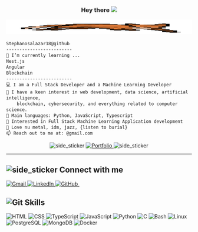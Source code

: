 <h3 align="center">
  Hey there 
  <img src="https://media.giphy.com/media/hvRJCLFzcasrR4ia7z/giphy.gif" width="25px">
</h3>
<div align="center" style="width: 100%;">
  <img 
    src="./assets/z.gif" 
    alt="background" 
    style="width: 100%; height: 40px;"
  />
</div>


```
Stephanosalazar18@github
-------------------------
🌱 I’m currently learning ...
Nest.js
Angular
Blockchain
-------------------------
💻 I am a Full Stack Developer and a Machine Learning Developer
📝 I have a keen interest in web development, data science, artificial intelligence,
    blockchain, cybersecurity, and everything related to computer science.
🌟 Main languages: Python, JavaScript, Typescript
🚩 Interested in Full Stack Machine Learning Application development
🎵 Love nu metal, idm, jazz, {listen to burial}
📫 Reach out to me at: @gmail.com
```

<p align="center">
	<img width=40px height=40px alt="side_sticker" src="https://media.giphy.com/media/TEnXkcsHrP4YedChhA/giphy.gif" />
	<a href="">
		<img alt="Portfolio" title="Portfolio" src="https://img.shields.io/badge/-Portfolio-000000?style=for-the-badge&logo=koding&logoColor=white"/>
	</a>
	<img width=40px height=40px alt="side_sticker" src="https://media.giphy.com/media/TEnXkcsHrP4YedChhA/giphy.gif" />
</p>

<hr>

<h2 align="left">
<img width=20px height=20px alt="side_sticker" src="https://media.giphy.com/media/v1.Y2lkPWVjZjA1ZTQ3dmt0ZHBkcnMzZXNueHZsbGtldWF3d3Y5NDJ0YXV4b3d5YWNjYmRvZyZlcD12MV9zdGlja2Vyc19yZWxhdGVkJmN0PXM/DyEqRnO5K7taEEVfoB/giphy.gif" />
  Connect with me 
</h2>

<a href="mailto:@gmail.com">
	<img src="https://img.shields.io/badge/gmail-EA4335?style=for-the-badge&logo=gmail&logoColor=white" alt="Gmail"/>
</a>
<a href="">
	<img src="https://img.shields.io/badge/linkedin-0A66C2?style=for-the-badge&logo=linkedin&logoColor=white" alt="LinkedIn"/>
</a>
<a href="https://github.com/">
	<img src="https://img.shields.io/badge/github-000000?style=for-the-badge&logo=github&logoColor=white" alt="GitHub"/>
</a>
<a href="">
	<img src="https://img.shields.io/badge/-000000?style=for-the-badge&logo=X&logoColor=white" alt=""/>
</a>

<h2> 
	<img src="https://media.giphy.com/media/W5eoZHPpUx9sapR0eu/giphy.gif" width="30px" alt="Git"/>
	Skills 
</h2>
<div>
<a  target="_blank"> 
  <img alt="HTML" src="https://img.shields.io/badge/HTML-E34F26?style=for-the-badge&logo=html5&logoColor=white">
</a>
<a target="_blank"> 
  <img alt="CSS" src="https://img.shields.io/badge/CSS-1572B6?style=for-the-badge&logo=css3&logoColor=white">
</a>
<a  target="_blank"> 
  <img alt="TypeScript" src="https://img.shields.io/badge/TypeScript-3178C6?style=for-the-badge&logo=typescript&logoColor=white">
</a>
<a target="_blank"> 
  <img alt="JavaScript" src="https://img.shields.io/badge/JavaScript-F7DF1E?style=for-the-badge&logo=javascript&logoColor=black">
</a>
<a  target="_blank"> 
  <img alt="Python" src="https://img.shields.io/badge/Python-3776AB?style=for-the-badge&logo=python&logoColor=white">
</a>
<a  target="_blank"> 
  <img alt="C" src="https://img.shields.io/badge/C-A8B9CC?style=for-the-badge&logo=c&logoColor=black">
</a>
<a target="_blank"> 
  <img alt="Bash" src="https://img.shields.io/badge/Bash-4EAA25?style=for-the-badge&logo=gnubash&logoColor=white">
</a>
<a  target="_blank"> 
  <img alt="Linux" src="https://img.shields.io/badge/Linux-FCC624?style=for-the-badge&logo=linux&logoColor=black">
</a>
<a  target="_blank"> 
  <img alt="PostgreSQL" src="https://img.shields.io/badge/PostgreSQL-4169E1?style=for-the-badge&logo=postgresql&logoColor=white">
</a>
<a target="_blank"> 
  <img alt="MongoDB" src="https://img.shields.io/badge/MongoDB-47A248?style=for-the-badge&logo=mongodb&logoColor=white">
</a>
<a target="_blank"> 
  <img alt="Docker" src="https://img.shields.io/badge/Docker-2496ED?style=for-the-badge&logo=docker&logoColor=white">
</a>
</div>


